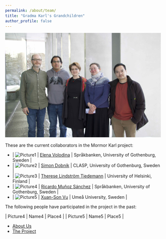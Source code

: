 ```yaml
---
permalink: /about/team/
title: "Gradma Karl's Grandchildren"
author_profile: false
---
```


![Team, March 2023](/assets/images/IMG_7235.jpeg)

These are the current collaborators in the Mormor Karl project:

* | ![Picture1](/assets/images/...) | [Elena Volodina](https://spraakbanken.gu.se/en/about/staff/elena) | Språkbanken, University of Gothenburg, Sweden |
* | ![Picture2](/assets/images/...) | [Simon Dobnik](https://www.gu.se/en/about/find-staff/simondobnik) | CLASP, University of Gothenburg, Sweden |
* | ![Picture3](/assets/images/...) | [Therese Lindström Tiedemann](https://researchportal.helsinki.fi/en/persons/therese-lindstr%C3%B6m-tiedemann) | University of Helsinki, Finland |
* | ![Picture4](/assets/images/...) | [Ricardo Muñoz Sánchez](https://spraakbanken.gu.se/om/personal/ricardo) | Språkbanken, University of Gothenburg, Sweden |
* | ![Picture5](/assets/images/...) | [Xuan-Son Vu](https://people.cs.umu.se/sonvx/) | Umeå University, Sweden |


The following people have participated in the project in the past:

| Picture4 | Name4 | Place4 |
| Picture5 | Name5 | Place5 |


* [About Us](../)
* [The Project](../project)
